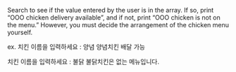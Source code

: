 Search to see if the value entered by the user is in the array. If so, print “OOO chicken delivery available”, and if not, print “OOO chicken is not on the menu.” However, you must decide the arrangement of the chicken menu yourself.


ex. 치킨 이름을 입력하세요 : 양념
양념치킨 배달 가능

치킨 이름을 입력하세요 : 불닭 
불닭치킨은 없는 메뉴입니다.
